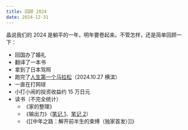 ```yaml
---
title: 回顾 2024
date: 2024-12-31
---
```

晶说我们的 2024 是躺平的一年，明年要卷起来。不管怎样，还是简单回顾一下：

- 回国办了婚礼
- 翻译了一本书
- 拿到了日本驾照
- 跑完了[人生第一个马拉松](daily-write/2024-11-03-post-marathon)（2024.10.27 横滨）
- 一直在打网球
- 小打小闹的投资收益约 15 万日元
- 读书（不完全统计）
	- 《家的整理》
	- 《输出力》（[笔记 1](daily-write/2024-11-01-output-power)、[笔记 2](daily-write/2024-11-07)）
	- 《[[中年之路：解开前半生的束缚（独家首发）]]》
